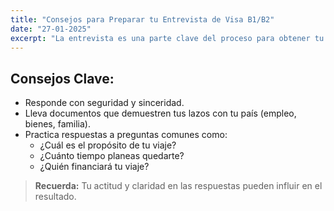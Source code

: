 ```yaml
---
title: "Consejos para Preparar tu Entrevista de Visa B1/B2"
date: "27-01-2025"
excerpt: "La entrevista es una parte clave del proceso para obtener tu visa."
---
```


## Consejos Clave:
- Responde con seguridad y sinceridad.  
- Lleva documentos que demuestren tus lazos con tu país (empleo, bienes, familia).  
- Practica respuestas a preguntas comunes como:  
   - ¿Cuál es el propósito de tu viaje?  
   - ¿Cuánto tiempo planeas quedarte?  
   - ¿Quién financiará tu viaje?  

> **Recuerda:** Tu actitud y claridad en las respuestas pueden influir en el resultado. 